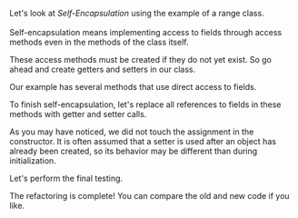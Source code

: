 Let's look at <i>Self-Encapsulation</i> using the example of a range class.<br/><br/>Self-encapsulation means implementing access to fields through access methods even in the methods of the class itself.

These access methods must be created if they do not yet exist. So go ahead and create getters and setters in our class.

Our example has several methods that use direct access to fields.

To finish self-encapsulation, let's replace all references to fields in these methods with getter and setter calls.

As you may have noticed, we did not touch the assignment in the constructor. It is often assumed that a setter is used after an object has already been created, so its behavior may be different than during initialization.

Let's perform the final testing.

The refactoring is complete! You can compare the old and new code if you like.